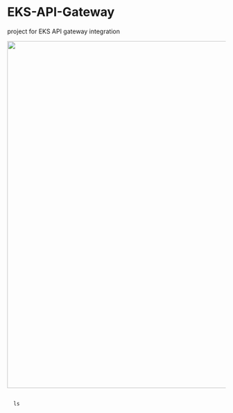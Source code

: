 # EKS-API-Gateway
project for EKS API gateway integration

<img src="https://github.com/nguyentrungduc134/EKS-API-Gateway/assets/86754554/a00bf859-6e28-4d65-b4a0-37478db77de6" width="800"> 



##
      ls

